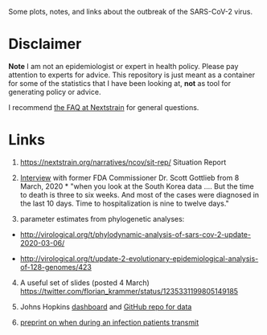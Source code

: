Some plots, notes, and links about the outbreak of the SARS-CoV-2 virus.


# Disclaimer
**Note** I am not an epidemiologist or expert in health policy.
Please pay attention to experts for advice.
This repository is just meant as a container for some of the statistics
that I have been looking at, **not** as tool for generating policy or advice.

I recommend [the FAQ at Nextstrain](https://nextstrain.org/help/coronavirus/FAQ) for general questions.

# Links

  1. https://nextstrain.org/narratives/ncov/sit-rep/ Situation Report

  2. [Interview](https://www.cbsnews.com/news/transcript-scott-gottlieb-on-face-the-nation-march-8-2020/) with former FDA Commissioner Dr. Scott Gottlieb from 8 March, 2020
  	* "when you look at the South Korea data .... But the time to death is three to six weeks. And most of the cases were diagnosed in the last 10 days. Time to hospitalization is nine to twelve days."

  3. parameter estimates from phylogenetic analyses:

  - http://virological.org/t/phylodynamic-analysis-of-sars-cov-2-update-2020-03-06/ 

  - http://virological.org/t/update-2-evolutionary-epidemiological-analysis-of-128-genomes/423

  4. A useful set of slides (posted 4 March) https://twitter.com/florian_krammer/status/1235331199805149185 

  5. Johns Hopkins [dashboard](https://gisanddata.maps.arcgis.com/apps/opsdashboard/index.html#/bda7594740fd40299423467b48e9ecf6) and [GitHub repo for data](https://github.com/CSSEGISandData/COVID-19)

  6. [preprint on when during an infection patients transmit](https://www.medrxiv.org/content/10.1101/2020.03.05.20030502v1)